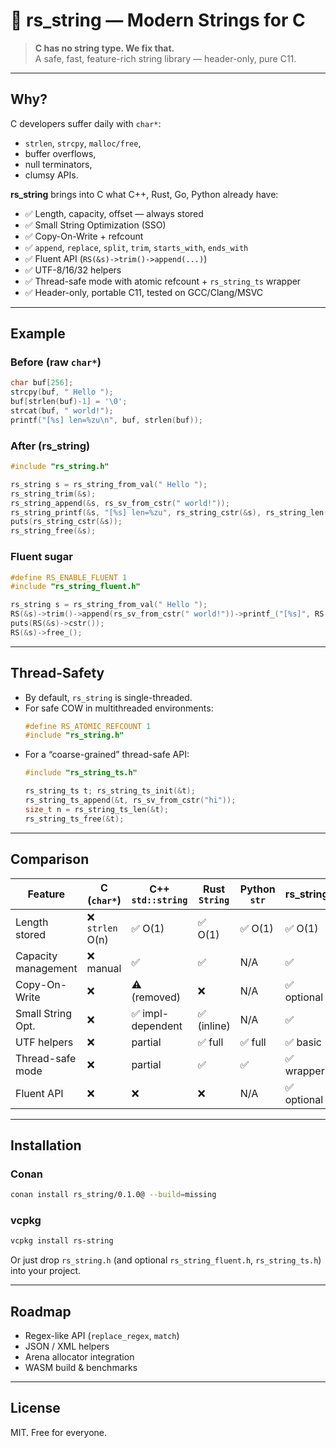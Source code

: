 # 🦾 rs_string — Modern Strings for C

> **C has no string type. We fix that.**  
> A safe, fast, feature-rich string library — header-only, pure C11.

---

## Why?

C developers suffer daily with `char*`:  
- `strlen`, `strcpy`, `malloc/free`,  
- buffer overflows,  
- null terminators,  
- clumsy APIs.

**rs_string** brings into C what C++, Rust, Go, Python already have:

- ✅ Length, capacity, offset — always stored  
- ✅ Small String Optimization (SSO)  
- ✅ Copy-On-Write + refcount  
- ✅ `append`, `replace`, `split`, `trim`, `starts_with`, `ends_with`  
- ✅ Fluent API (`RS(&s)->trim()->append(...)`)  
- ✅ UTF-8/16/32 helpers  
- ✅ Thread-safe mode with atomic refcount + `rs_string_ts` wrapper  
- ✅ Header-only, portable C11, tested on GCC/Clang/MSVC

---

## Example

### Before (raw `char*`)
```c
char buf[256];
strcpy(buf, " Hello ");
buf[strlen(buf)-1] = '\0';
strcat(buf, " world!");
printf("[%s] len=%zu\n", buf, strlen(buf));
```

### After (rs_string)
```c
#include "rs_string.h"

rs_string s = rs_string_from_val(" Hello ");
rs_string_trim(&s);
rs_string_append(&s, rs_sv_from_cstr(" world!"));
rs_string_printf(&s, "[%s] len=%zu", rs_string_cstr(&s), rs_string_len(&s));
puts(rs_string_cstr(&s));
rs_string_free(&s);
```

### Fluent sugar
```c
#define RS_ENABLE_FLUENT 1
#include "rs_string_fluent.h"

rs_string s = rs_string_from_val(" Hello ");
RS(&s)->trim()->append(rs_sv_from_cstr(" world!"))->printf_("[%s]", RS(&s)->cstr());
puts(RS(&s)->cstr());
RS(&s)->free_();
```

---

## Thread-Safety

- By default, `rs_string` is single-threaded.  
- For safe COW in multithreaded environments:  
  ```c
  #define RS_ATOMIC_REFCOUNT 1
  #include "rs_string.h"
  ```
- For a “coarse-grained” thread-safe API:  
  ```c
  #include "rs_string_ts.h"

  rs_string_ts t; rs_string_ts_init(&t);
  rs_string_ts_append(&t, rs_sv_from_cstr("hi"));
  size_t n = rs_string_ts_len(&t);
  rs_string_ts_free(&t);
  ```

---

## Comparison

| Feature              | C (`char*`)         | C++ `std::string` | Rust `String` | Python `str` | **rs_string** |
|----------------------|---------------------|------------------|---------------|--------------|---------------|
| Length stored        | ❌ `strlen` O(n)    | ✅ O(1)          | ✅ O(1)       | ✅ O(1)      | ✅ O(1)       |
| Capacity management  | ❌ manual           | ✅               | ✅            | N/A          | ✅            |
| Copy-On-Write        | ❌                 | ⚠️ (removed)     | ❌            | N/A          | ✅ optional   |
| Small String Opt.    | ❌                 | ✅ impl-dependent| ✅ (inline)   | N/A          | ✅            |
| UTF helpers          | ❌                 | partial          | ✅ full       | ✅ full      | ✅ basic      |
| Thread-safe mode     | ❌                 | partial          | ✅            | ✅           | ✅ wrapper    |
| Fluent API           | ❌                 | ❌               | ❌            | N/A          | ✅ optional   |

---

## Installation

### Conan
```bash
conan install rs_string/0.1.0@ --build=missing
```

### vcpkg
```bash
vcpkg install rs-string
```

Or just drop `rs_string.h` (and optional `rs_string_fluent.h`, `rs_string_ts.h`) into your project.

---

## Roadmap

- Regex-like API (`replace_regex`, `match`)  
- JSON / XML helpers  
- Arena allocator integration  
- WASM build & benchmarks  

---

## License

MIT. Free for everyone.  
